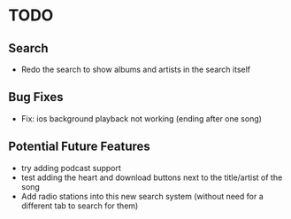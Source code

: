 # TODO

## Search
- Redo the search to show albums and artists in the search itself

## Bug Fixes
- Fix: ios background playback not working (ending after one song)

## Potential Future Features
- try adding podcast support
- test adding the heart and download buttons next to the title/artist of the song
- Add radio stations into this new search system (without need for a different tab to search for them)